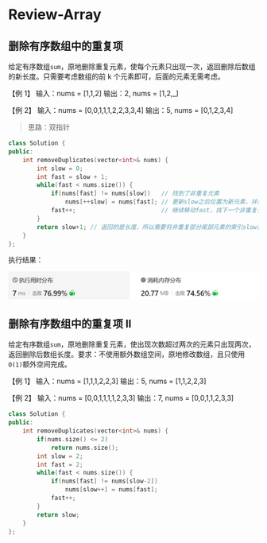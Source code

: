 # Review-Array

## 删除有序数组中的重复项

给定有序数组`sum`，原地删除重复元素，使每个元素只出现一次，返回删除后数组的新长度。只需要考虑数组的前 k 个元素即可，后面的元素无需考虑。

【例 1】
输入：nums = [1,1,2]
输出：2, nums = [1,2,_]

【例 2】
输入：nums = [0,0,1,1,1,2,2,3,3,4]
输出：5, nums = [0,1,2,3,4]

> 思路：双指针

```c++
class Solution {
public:
    int removeDuplicates(vector<int>& nums) {
        int slow = 0;
        int fast = slow + 1;
        while(fast < nums.size()) {
            if(nums[fast] != nums[slow])   // 找到了非重复元素
                nums[++slow] = nums[fast]; // 更新slow之后位置为新元素，并移动slow
            fast++;                        // 继续移动fast，找下一个非重复元素
        }
        return slow+1; // 返回的是长度，所以需要将非重复部分尾部元素的索引slow加1
    }
};
```

执行结果：

<img src="https://raw.githubusercontent.com/huibazdy/TyporaPicture/main/202409261718160.png" alt="image-20240926171759972" style="zoom: 50%;" />



## 删除有序数组中的重复项 II

给定有序数组`sum`，原地删除重复元素，使出现次数超过两次的元素只出现两次，返回删除后数组长度。要求：不使用额外数组空间，原地修改数组，且只使用`O(1)`额外空间完成。

【例 1】
输入：nums = [1,1,1,2,2,3]
输出：5, nums = [1,1,2,2,3]

【例 2】
输入：nums = [0,0,1,1,1,1,2,3,3]
输出：7, nums = [0,0,1,1,2,3,3]

```c++
class Solution {
public:
    int removeDuplicates(vector<int>& nums) {
        if(nums.size() <= 2)
            return nums.size();
        int slow = 2;
        int fast = 2;
        while(fast < nums.size()) {
            if(nums[fast] != nums[slow-2])
                nums[slow++] = nums[fast];
            fast++;
        }
        return slow;
    }
};
```